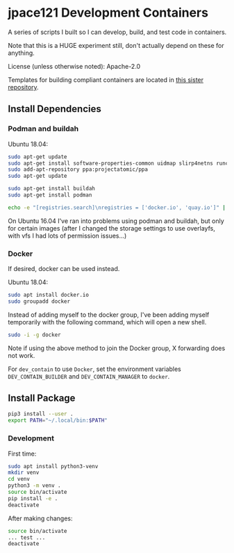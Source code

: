 # jpace121 Development Containers

A series of scripts I built so I can develop, build, and test code in
containers.

Note that this is a HUGE experiment still, don't actually depend on these
for anything.

License (unless otherwise noted): Apache-2.0

Templates for building compliant containers are located in
[this sister repository](https://github.com/jpace121/dev_contain_templates).

## Install Dependencies

### Podman and buildah

Ubuntu 18.04:
```bash
sudo apt-get update 
sudo apt-get install software-properties-common uidmap slirp4netns runc
sudo add-apt-repository ppa:projectatomic/ppa
sudo apt-get update 

sudo apt-get install buildah
sudo apt-get install podman

echo -e "[registries.search]\nregistries = ['docker.io', 'quay.io']" | sudo tee /etc/containers/registries.conf
```

On Ubuntu 16.04 I've ran into problems using podman and buildah, but only for
certain images (after I changed the storage settings to use overlayfs, with
vfs I had lots of permission issues...)

### Docker
If desired, docker can be used instead.

Ubuntu 18.04:
```bash
sudo apt install docker.io
sudo groupadd docker
```

Instead of adding myself to the docker group, I've been adding myself
temporarily with the following command, which will open a new shell.
```bash
sudo -i -g docker
```
Note if using the above method to join the Docker group, X forwarding
does not work.

For  `dev_contain` to use `Docker`, set the environment variables
`DEV_CONTAIN_BUILDER` and `DEV_CONTAIN_MANAGER` to `docker`.

## Install Package
```bash
pip3 install --user .
export PATH="~/.local/bin:$PATH"
```

### Development
First time:
```bash
sudo apt install python3-venv
mkdir venv
cd venv
python3 -m venv .
source bin/activate
pip install -e .
deactivate
```

After making changes:
```bash
source bin/activate
... test ...
deactivate
```
